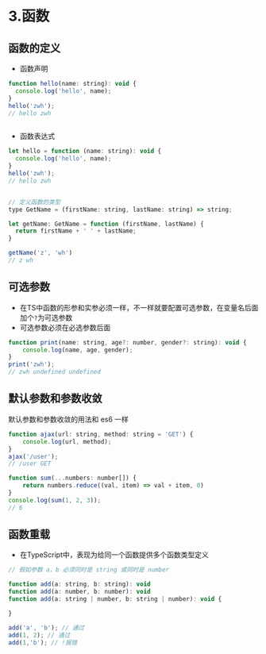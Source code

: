 # 3.函数



## 函数的定义

- 函数声明

```js
function hello(name: string): void {
  console.log('hello', name);
}
hello('zwh');
// hello zwh



```

- 函数表达式

```js
let hello = function (name: string): void {
  console.log('hello', name);
}
hello('zwh');
// hello zwh


// 定义函数的类型
type GetName = (firstName: string, lastName: string) => string;

let getName: GetName = function (firstName, lastName) {
  return firstName + ' ' + lastName;
}

getName('z', 'wh')
// z wh
```



## 可选参数

- 在TS中函数的形参和实参必须一样，不一样就要配置可选参数，在变量名后面加个`?`为可选参数
- 可选参数必须在必选参数后面

```js
function print(name: string, age?: number, gender?: string): void {
    console.log(name, age, gender);
}
print('zwh');
// zwh undefined undefined
```



## 默认参数和参数收敛

默认参数和参数收敛的用法和 es6 一样

```js
function ajax(url: string, method: string = 'GET') {
    console.log(url, method);
}
ajax('/user');
// /user GET
```

```js
function sum(...numbers: number[]) {
    return numbers.reduce((val, item) => val + item, 0)
}
console.log(sum(1, 2, 3));
// 6
```



## 函数重载

- 在TypeScript中，表现为给同一个函数提供多个函数类型定义

```js
// 假如参数 a，b 必须同时是 string 或同时是 number

function add(a: string, b: string): void
function add(a: number, b: number): void
function add(a: string | number, b: string | number): void {

}

add('a', 'b'); // 通过
add(1, 2); // 通过
add(1,'b'); // !报错
```
